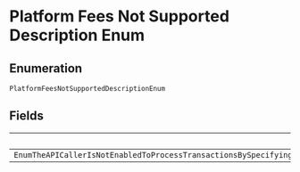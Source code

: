 
# Platform Fees Not Supported Description Enum

## Enumeration

`PlatformFeesNotSupportedDescriptionEnum`

## Fields

| Name |
|  --- |
| `EnumTheAPICallerIsNotEnabledToProcessTransactionsBySpecifyingPlatformFeesPleaseWorkWithYourPayPalAccountManagerToEnableThisOptionForYourAccount` |

